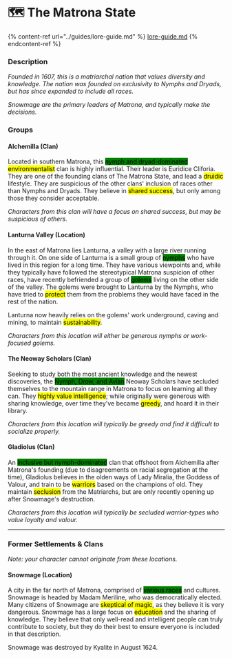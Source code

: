 # 🗺 The Matrona State

{% content-ref url="../guides/lore-guide.md" %}
[lore-guide.md](../guides/lore-guide.md)
{% endcontent-ref %}

### Description

_Founded in 1607, this is a matriarchal nation that values diversity and knowledge. The nation was founded on exclusivity to Nymphs and Dryads, but has since expanded to include all races._&#x20;

_Snowmage are the primary leaders of Matrona, and typically make the decisions._

### Groups

#### Alchemilla (Clan)

Located in southern Matrona, this <mark style="background-color:green;">nymph and dryad-dominated</mark> <mark style="background-color:yellow;">environmentalist</mark> clan is highly influential. Their leader is Euridice Cliforia. They are one of the founding clans of The Matrona State, and lead a <mark style="background-color:yellow;">druidic</mark> lifestyle. They are suspicious of the other clans' inclusion of races other than Nymphs and Dryads. They believe in <mark style="background-color:yellow;">shared success</mark>, but only among those they consider acceptable.

_Characters from this clan will have a focus on shared success, but may be suspicious of others._

#### Lanturna Valley (Location)

In the east of Matrona lies Lanturna, a valley with a large river running through it. On one side of Lanturna is a small group of <mark style="background-color:green;">nymphs</mark> who have lived in this region for a long time. They have various viewpoints and, while they typically have followed the stereotypical Matrona suspicion of other races, have recently befriended a group of <mark style="background-color:green;">golems</mark> living on the other side of the valley. The golems were brought to Lanturna by the Nymphs, who have tried to <mark style="background-color:yellow;">protect</mark> them from the problems they would have faced in the rest of the nation.

Lanturna now heavily relies on the golems' work underground, caving and mining, to maintain <mark style="background-color:yellow;">sustainability</mark>.

_Characters from this location will either be generous nymphs or work-focused golems._

#### The Neoway Scholars (Clan)

Seeking to study both the most ancient knowledge and the newest discoveries, the <mark style="background-color:green;">Nymph, Drow, and Avian</mark> Neoway Scholars have secluded themselves to the mountain range in Matrona to focus on learning all they can. They <mark style="background-color:yellow;">highly value intelligence</mark>; while originally were generous with sharing knowledge, over time they've became <mark style="background-color:yellow;">greedy</mark>, and hoard it in their library.

_Characters from this location will typically be greedy and find it difficult to socialize properly._

#### Gladiolus (Clan)

An <mark style="background-color:green;">inclusive but nymph-dominated</mark> clan that offshoot from Alchemilla after Matrona's founding (due to disagreements on racial segregation at the time), Gladiolus believes in the olden ways of Lady Miralia, the Goddess of Valour, and train to be <mark style="background-color:yellow;">warriors</mark> based on the champions of old. They maintain <mark style="background-color:yellow;">seclusion</mark> from the Matriarchs, but are only recently opening up after Snowmage's destruction.

_Characters from this location will typically be secluded warrior-types who value loyalty and valour._

***

### Former Settlements & Clans

_Note: your character cannot originate from these locations._

#### Snowmage (Location)

A city in the far north of Matrona, comprised of <mark style="background-color:green;">various races</mark> and cultures. Snowmage is headed by Madam Meriline, who was democratically elected. Many citizens of Snowmage are <mark style="background-color:yellow;">skeptical of magic</mark>, as they believe it is very dangerous. Snowmage has a large focus on <mark style="background-color:yellow;">education</mark> and the sharing of knowledge. They believe that only well-read and intelligent people can truly contribute to society, but they do their best to ensure everyone is included in that description.

Snowmage was destroyed by Kyalite in August 1624.
